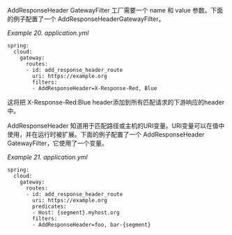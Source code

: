 AddResponseHeader GatewayFilter 工厂需要一个 name 和 value 参数。下面的例子配置了一个 AddResponseHeaderGatewayFilter。

_Example 20. application.yml_

```plain
spring:
  cloud:
    gateway:
      routes:
      - id: add_response_header_route
        uri: https://example.org
        filters:
        - AddResponseHeader=X-Response-Red, Blue
```



这将把 X-Response-Red:Blue header添加到所有匹配请求的下游响应的header中。

AddResponseHeader 知道用于匹配路径或主机的URI变量。URI变量可以在值中使用，并在运行时被扩展。下面的例子配置了一个 AddResponseHeader GatewayFilter，它使用了一个变量。

_Example 21. application.yml_

```plain
spring:
  cloud:
    gateway:
      routes:
      - id: add_response_header_route
        uri: https://example.org
        predicates:
        - Host: {segment}.myhost.org
        filters:
        - AddResponseHeader=foo, bar-{segment}
```



  


